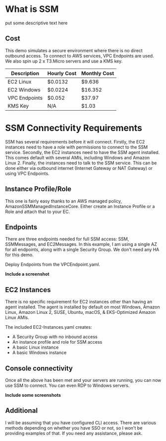 # What is SSM
put some descriptive text here

## Cost
This demo simulates a secure environment where there is no direct outbound access. To connect to AWS services, VPC Endpoints are used. We also spin up 2 x T3.Micro servers and use a KMS key. 

| Description   | Hourly Cost | Monthly Cost |
|---------------|-------------|--------------|
| EC2 Linux     | $0.0132     | $9.636       |
| EC2 Windows   | $0.0224     | $16.352      |
| VPC Endpoints | $0.052      | $37.97       |
| KMS Key       | N/A         | $1.03        |

# SSM Connectivity Requirements
SSM has several requirements before it will connect. Firstly, the EC2 instances need to have a role with permissions to connect to the SSM service. Secondly, the EC2 instances need to have the SSM agent installed. This comes default with several AMIs, including Windows and Amazon Linux 2. Finally, the instances need to talk to the SSM service. This can be done either via outbound internet \(Internet Gateway or NAT Gateway\) or using VPC Endpoints. 

## Instance Profile/Role
This one is fairly easy thanks to an AWS managed policy, AmazonSSMManagedInstanceCore. Either create an Instance Profile or a Role and attach that to your EC. 

## Endpoints
There are three endpoints needed for full SSM access: SSM, SSMMessages, and EC2Messages. In this example, I am using a single AZ for all endpoints, along with a single Security Group. We don't need any HA for this demo.

Deploy Endpoints from the VPCEndpoint.yaml.

**Include a screenshot** 



## EC2 Instances
There is no specific requirement for EC2 instances other than having an agent installed. The agent is installed by default on most Windows, Amazon Linux, Amazon Linux 2, SUSE, Ubuntu, macOS, & EKS-Optimized Amazon Linux AMIs.

The included EC2-Instances.yaml creates:
- A Security Group with no inbound access
- An instance profile and role for SSM access
- A basic Linux instance
- A basic Windows instance

## Console connectivity
Once all the above has been met and your servers are running, you can now use SSM to connect. You can even RDP to Windows servers.

**Include some screenshots**

## Additional
I will be assuming that you have configured CLI access. There are various methods depending on whether you have SSO or not, so I won't be providing examples of that. If you need any assistance, please ask.